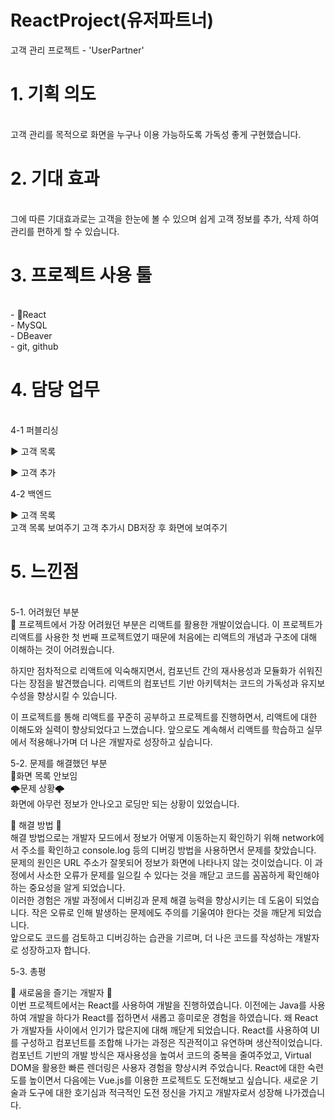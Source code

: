 # ReactProject(유저파트너)

고객 관리 프로젝트 - 'UserPartner'
<h1> 1. 기획 의도</h1> <br>
  고객 관리를 목적으로 화면을 누구나 이용 가능하도록 가독성 좋게 구현했습니다. 
  
<h1> 2. 기대 효과</h1> <br>
  그에 따른 기대효과로는 고객을 한눈에 볼 수 있으며 쉽게 고객 정보를 추가, 삭제 하여 관리를 편하게 할 수 있습니다.
  
<h1> 3. 프로젝트 사용 툴</h1> <br>
- React<br>
- MySQL<br>
- DBeaver<br>
- git, github<br>
  
<h1> 4. 담당 업무</h1> <br>
  4-1 퍼블리싱
  
  ▶ 고객 목록<br>
  
  ▶ 고객 추가<br>
  
  4-2 백엔드<br>
  
  ▶ 고객 목록<br>
  고객 목록 보여주기
  고객 추가시 DB저장 후 화면에 보여주기
  
<h1> 5. 느낀점</h1> <br>
5-1. 어려웠던 부분<br>
📌 프로젝트에서 가장 어려웠던 부분은 리액트를 활용한 개발이었습니다. 이 프로젝트가 리액트를 사용한 첫 번째 프로젝트였기 때문에 처음에는 리액트의 개념과 구조에 대해 이해하는 것이 어려웠습니다.<br>

하지만 점차적으로 리액트에 익숙해지면서, 컴포넌트 간의 재사용성과 모듈화가 쉬워진다는 장점을 발견했습니다. 리액트의 컴포넌트 기반 아키텍처는 코드의 가독성과 유지보수성을 향상시킬 수 있습니다.<br>

이 프로젝트를 통해 리액트를 꾸준히 공부하고 프로젝트를 진행하면서, 리액트에 대한 이해도와 실력이 향상되었다고 느꼈습니다. 앞으로도 계속해서 리액트를 학습하고 실무에서 적용해나가며 더 나은 개발자로 성장하고 싶습니다.


5-2. 문제를 해결했던 부분<br>
📌화면 목록 안보임<br>
🌩문제 상황🌩<br>
화면에 아무런 정보가 안나오고 로딩만 되는 상황이 있었습니다.<br>


🚀 해결 방법 🚀<br>
해결 방법으로는 개발자 모드에서 정보가 어떻게 이동하는지 확인하기 위해 network에서 주소를 확인하고 console.log 등의 디버깅 방법을 사용하면서 문제를 찾았습니다. <br>
문제의 원인은 URL 주소가 잘못되어 정보가 화면에 나타나지 않는 것이었습니다. 이 과정에서 사소한 오류가 문제를 일으킬 수 있다는 것을 깨닫고 코드를 꼼꼼하게 확인해야 하는 중요성을 알게 되었습니다.<br>
이러한 경험은 개발 과정에서 디버깅과 문제 해결 능력을 향상시키는 데 도움이 되었습니다. 작은 오류로 인해 발생하는 문제에도 주의를 기울여야 한다는 것을 깨닫게 되었습니다. <br>
앞으로도 코드를 검토하고 디버깅하는 습관을 기르며, 더 나은 코드를 작성하는 개발자로 성장하고자 합니다.<br>


5-3. 총평<br>

🌟 새로움을 즐기는 개발자 🌟<br>
이번 프로젝트에서는 React를 사용하여 개발을 진행하였습니다. 이전에는 Java를 사용하여 개발을 하다가 React를 접하면서 새롭고 흥미로운 경험을 하였습니다. 왜 React가 개발자들 사이에서 인기가 많은지에 대해 깨닫게 되었습니다. React를 사용하여 UI를 구성하고 컴포넌트를 조합해 나가는 과정은 직관적이고 유연하며 생산적이었습니다. 컴포넌트 기반의 개발 방식은 재사용성을 높여서 코드의 중복을 줄여주었고, Virtual DOM을 활용한 빠른 렌더링은 사용자 경험을 향상시켜 주었습니다. React에 대한 숙련도를 높이면서 다음에는 Vue.js를 이용한 프로젝트도 도전해보고 싶습니다. 새로운 기술과 도구에 대한 호기심과 적극적인 도전 정신을 가지고 개발자로서 성장해 나가겠습니다.

